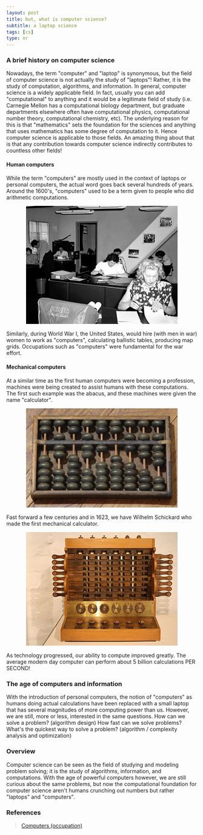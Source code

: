```yaml
---
layout: post
title: but, what is computer science? 
subtitle: a laptop science
tags: [cs]
type: nr
---
```

### A brief history on computer science

Nowadays, the term "computer" and "laptop" is synonymous, but the field of computer science is not actually the study of "laptops"! Rather, it is the study of computation, algorithms, and information. In general, computer science is a widely applicable field. In fact, usually you can add "computational" to anything and it would be a legitimate field of study (i.e. Carnegie Mellon has a computational biology department, but graduate departments elsewhere often have computational physics, computational number theory, computational chemistry, etc). The underlying reason for this is that "mathematics" sets the foundation for the sciences and anything that uses mathematics has some degree of computation to it. Hence computer science is applicable to those fields. An amazing thing about that is that any contribution towards computer science indirectly contributes to countless other fields! 

#### Human computers
While the term "computers" are mostly used in the context of laptops or personal computers, the actual word goes back several hundreds of years. Around the 1600's, "computers" used to be a term given to people who did arithmetic computations. 

<p align = "center">
  <img src="../assets/Human_computers.jpeg" width = "400" />
</p>

Similarly, during World War I, the United States, would hire (with men in war) women to work as "computers", calculating ballistic tables, producing map grids. Occupations such as "computers" were fundamental for the war effort. 

#### Mechanical computers

At a similar time as the first human computers were becoming a profession, machines were being created to assist humans with these computations. The first such example was the abacus, and these machines were given the name "calculator". 

<p align = "center">
  <img src="../assets/Chinese-abacus.jpg" width = "400"/>
</p>

Fast forward a few centuries and in 1623, we have Wilhelm Schickard who made the first mechanical calculator. 

<p align = "center">
  <img src="../assets/Schickardmaschine.jpg" width = "400" />
</p>

As technology progressed, our ability to compute improved greatly. The average modern day computer can perform about 5 billion calculations PER SECOND!

### The age of computers and information

With the introduction of personal computers, the notion of "computers" as humans doing actual calculations have been replaced with a small laptop that has several magnitudes of more computing power than us. However, we are still, more or less, interested in the same questions. How can we solve a problem? (algorithm design) How fast can we solve problems? What's the quickest way to solve a problem? (algorithm / complexity analysis and optimization) 

### Overview

Computer science can be seen as the field of studying and modeling problem solving; it is the study of algorithms, information, and computations. With the age of powerful computers however, we are still curious about the same problems, but now the computational foundation for computer science aren't humans crunching out numbers but rather "laptops" and "computers".

### References

>[Computers (occupation)](https://en.wikipedia.org/wiki/Computer_(occupation))